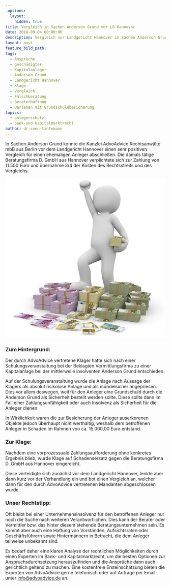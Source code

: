 ```yaml
---
_options:
  layout:
    hidden: true
title: Vergleich in Sachen Anderson Grund vor LG Hannover
date: 2018-09-04 00:00:00
description: Vergleich vor Landgericht Hannover in Sachen Anderson Grund
layout: post
feature_bild_path:
tags:
  - Ansprüche
  - geschädigter
  - Kapitalanleger
  - Anderson Grund
  - Landgericht Hannover
  - Klage
  - Vergleich
  - Falschberatung
  - Beraterhaftung
  - Darlehen mit Grundschuldbesicherung
topics:
  - anlegerschutz
  - bank-und-kapitalmarktrecht
author: dr-sven-tintemann
---
```


In Sachen Anderson Grund konnte die Kanzlei AdvoAdvice Rechtsanwälte mbB aus Berlin vor dem Landgericht Hannover einen sehr positiven Vergleich für einen ehemaligen Anleger abschließen. Die damals tätige Beratungsfirma D. GmbH aus Hannover verplichtete sich zur Zahlung von 11.500 Euro und übernahme 3/4 der Kosten des Rechtsstreits und des Vergleichs.

![](/uploads/money-1015277-640.jpg)

### Zum Hintergrund:

Der durch AdvoAdvice vertretene Kläger hatte sich nach einer Schulungsveranstaltung bei der Beklagten Vermittlungsfirma zu einer Kapitalanlage bei der mittlerweile insolventen Anderson Grund entschieden.

Auf der Schulungsveranstaltung wurde die Anlage nach Aussage der Klägers als absolut risikolose Anlage und als mündelsicher angepriesen. Dies vor allem deswegen, weil für den Anleger eine Grundschuld durch die Anderson Grund als Sicherheit bestellt werden sollte. Diese sollte dann im Fall einer Zahlungsunfähigkeit oder auch Insolvenz als Sicherheit für die Anleger dienen.

In Wirklichkeit waren die zur Besicherung der Anleger auserkorenen Objekte jedoch überhaupt nicht werthaltig, weshalb dem betroffenen Anleger in Schaden im Rahmen von ca. 15.000,00 Euro entstand.

### Zur Klage:

Nachdem eine vorprozessuale Zahlungsaufforderung ohne konkretes Ergebnis blieb, wurde Klage auf Schadensersatz gegen die Beratungsfirma D. GmbH aus Hannover eingereicht.

Diese verteidigte sich zunächst vor dem Landgericht Hannover, lenkte aber dann kurz vor der Verhandlung ein und bot einen Vergleich an, welcher dann für den durch AdvoAdvice vertretenen Mandanten abgeschlossen wurde.

### Unser Rechtstipp:

Oft bleibt bei einer Unternehmensinsolvenz für den betroffenen Anleger nur noch die Suche nach weiteren Verantwortlichen. Dies kann der Berater oder Vermittler bzw. das hinter diesem stehende Beratungsunternehmen sein. Es kommt aber auch eine Haftung von Vorständen, Aufsichtsräten oder Geschäftsführern sowie Hintermännern in Betracht, die dem Anleger teilweise unbekannt sind.

Es bedarf daher eine klaren Analyse der rechtlichen Möglichkeiten durch einen Experten im Bank- und Kapitalmarktrecht, um die besten Optionen zur Anspruchsdurchsetzung herauszufinden und die Ansprüche dann auch gerichtlich geltend zu machen. Eine kostenfreie Ersteinschätzung bieten die Experten von AdvoAdvice gerne telefonisch oder auf Anfrage per Email unter info@advoadvice.de an.